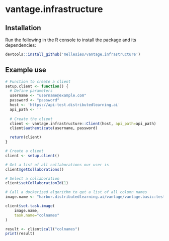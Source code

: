# vantage.infrastructure

## Installation
Run the following in the R console to install the package and its dependencies:
```R
devtools::install_github('mellesies/vantage.infrastructure')
```

## Example use
```R
# Function to create a client
setup.client <- function() {
  # Define parameters
  username <- "username@example.com"
  password <- "password"
  host <- 'https://api-test.distributedlearning.ai'
  api_path <- ''
  
  # Create the client
  client <- vantage.infrastructure::Client(host, api_path=api_path)
  client$authenticate(username, password)

  return(client)
}

# Create a client
client <- setup.client()

# Get a list of all collaborations our user is 
client$getCollaborations()

# Select a collaboration
client$setCollaborationId(1)

# Call a dockerized algorithm to get a list of all column names
image.name <- "harbor.distributedlearning.ai/vantage/vantage.basic:test"

client$set.task.image(
    image.name,
    task.name="colnames"
)

result <- client$call("colnames")
print(result)
```

